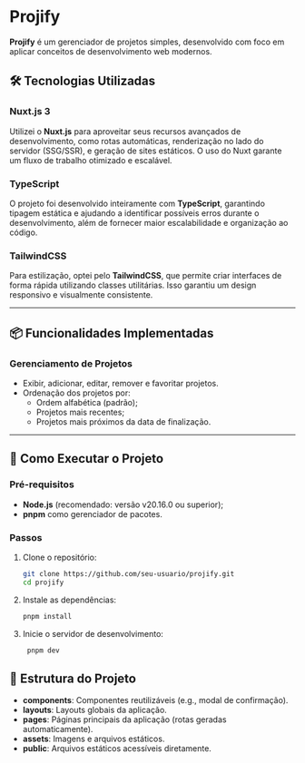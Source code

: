 # Projify

**Projify** é um gerenciador de projetos simples, desenvolvido com foco em aplicar conceitos de desenvolvimento web modernos.

## 🛠 Tecnologias Utilizadas

### **Nuxt.js 3**
Utilizei o **Nuxt.js** para aproveitar seus recursos avançados de desenvolvimento, como rotas automáticas, renderização no lado do servidor (SSG/SSR), e geração de sites estáticos. O uso do Nuxt garante um fluxo de trabalho otimizado e escalável.

### **TypeScript**
O projeto foi desenvolvido inteiramente com **TypeScript**, garantindo tipagem estática e ajudando a identificar possíveis erros durante o desenvolvimento, além de fornecer maior escalabilidade e organização ao código.

### **TailwindCSS**
Para estilização, optei pelo **TailwindCSS**, que permite criar interfaces de forma rápida utilizando classes utilitárias. Isso garantiu um design responsivo e visualmente consistente.

---

## 📦 Funcionalidades Implementadas

### **Gerenciamento de Projetos**
- Exibir, adicionar, editar, remover e favoritar projetos.
- Ordenação dos projetos por:
  - Ordem alfabética (padrão);
  - Projetos mais recentes;
  - Projetos mais próximos da data de finalização.

---

## 🚀 Como Executar o Projeto

### **Pré-requisitos**
- **Node.js** (recomendado: versão v20.16.0 ou superior);
- **pnpm** como gerenciador de pacotes.

### **Passos**
1. Clone o repositório:
   ```bash
   git clone https://github.com/seu-usuario/projify.git
   cd projify


[//]: # ()
[//]: # (	2.	Instale as dependências:)

[//]: # ()
[//]: # (pnpm install)

[//]: # ()
[//]: # ()
[//]: # (	3.	Inicie o servidor de desenvolvimento:)

[//]: # ()
[//]: # (pnpm dev)

[//]: # ()
[//]: # ()
[//]: # (	4.	Gere os arquivos estáticos para deploy:)

[//]: # ()
[//]: # (pnpm generate)

[//]: # ()
[//]: # ()
[//]: # (	5.	&#40;Opcional&#41; Execute testes unitários &#40;se aplicável&#41;:)

[//]: # ()
[//]: # (pnpm test)

[//]: # ()
[//]: # (📂 Estrutura do Projeto)

[//]: # ()
[//]: # (	•	/components: Componentes reutilizáveis &#40;e.g., modal de confirmação&#41;.)

[//]: # (	•	/layouts: Layouts globais da aplicação.)

[//]: # (	•	/pages: Páginas principais da aplicação &#40;rotas geradas automaticamente&#41;.)

[//]: # (	•	/assets: Imagens e arquivos estáticos.)

[//]: # (	•	/store: &#40;Opcional&#41; Configuração do estado global com Pinia.)

[//]: # (	•	/public: Arquivos estáticos acessíveis diretamente.)

[//]: # ()
[//]: # (🛠 Melhorias Futuras)

[//]: # ()
[//]: # (	•	Integração com uma API para armazenar os dados no servidor.)

[//]: # (	•	Implementação de testes automatizados com Jest.)

[//]: # (	•	Adicionar suporte para autenticação e gerenciamento de usuários.)

[//]: # (	•	Criação de um painel administrativo para maior controle dos projetos.)

[//]: # ()
[//]: # (🖥️ Deploy)

[//]: # ()
[//]: # (O projeto está publicado no GitHub Pages. Você pode acessar a aplicação pelo seguinte link:)

[//]: # ()
[//]: # (🔗 Projify no GitHub Pages)

[//]: # ()
[//]: # (🧑‍💻 Autor)

[//]: # ()
[//]: # (Desenvolvido com 💙 por Lucas Bezerra.)

[//]: # (Sinta-se à vontade para contribuir, sugerir melhorias ou reportar bugs! 😊)

[//]: # ()
[//]: # (GitHub | LinkedIn)

2. Instale as dependências:
   ```bash
   pnpm install
   
3. Inicie o servidor de desenvolvimento:
   ```bash
    pnpm dev

   
## 📂 Estrutura do Projeto

- **components**: Componentes reutilizáveis (e.g., modal de confirmação).
- **layouts**: Layouts globais da aplicação.
- **pages**: Páginas principais da aplicação (rotas geradas automaticamente).
- **assets**: Imagens e arquivos estáticos.
- **public**: Arquivos estáticos acessíveis diretamente.

